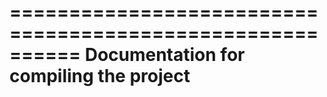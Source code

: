 ==========================================================
Documentation for compiling the project
==========================================================

